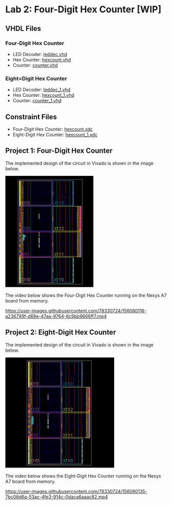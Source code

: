 # Lab 2: Four-Digit Hex Counter [WIP]

## VHDL Files
### Four-Digit Hex Counter
* LED Decoder: [leddec.vhd](./leddec.vhd)
* Hex Counter: [hexcount.vhd](./hexcount.vhd)
* Counter: [counter.vhd](./counter.vhd)
### Eight=Digit Hex Counter
* LED Decoder: [leddec_1.vhd](./leddec_1.vhd)
* Hex Counter: [hexcount_1.vhd](./hexcount_1.vhd)
* Counter: [counter_1.vhd](./counter_1.vhd)
## Constraint Files
* Four-Digit Hex Counter: [hexcount.xdc](./hexcount.xdc)
* Eight-Digit Hex Counter: [hexcount_1.xdc](./hexcount.xdc)


## Project 1: Four-Digit Hex Counter
The implemented design of the circuit in Vivado is shown in the image below.

![This is an image](https://github.com/Arif12467/Digital-System-Design-AIA/blob/39185a4eeae6c6c0076c04d9b4cd3f5b4891fd6a/Assignment-4/implemented_design.png)


The video below shows the Four-Digit Hex Counter running on the Nexys A7 board from memory.

https://user-images.githubusercontent.com/78330724/156080116-a236799f-d69e-47aa-9764-6c9bb9666ff7.mp4


## Project 2: Eight-Digit Hex Counter
The implemented design of the circuit in Vivado is shown in the image below.

![This is an image](https://github.com/Arif12467/Digital-System-Design-AIA/blob/39185a4eeae6c6c0076c04d9b4cd3f5b4891fd6a/Assignment-4/implemented_design_1.png)

The video below shows the Eight-Digit Hex Counter running on the Nexys A7 board from memory.

https://user-images.githubusercontent.com/78330724/156080135-7bc08d6a-53ac-4fe3-914c-0daca6aaac82.mp4
